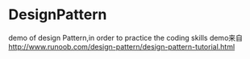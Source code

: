 # DesignPattern
demo of design Pattern,in order to practice the coding skills
demo来自 http://www.runoob.com/design-pattern/design-pattern-tutorial.html